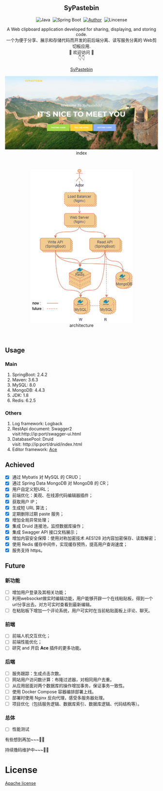 


<h2 align="center">SyPastebin</h2>


<div align="center">

![Java](https://img.shields.io/badge/Java-1.8-FE642E?style=flat&logo=java&logoColor=FE642E)&nbsp;&nbsp;![Spring Boot](https://img.shields.io/badge/Spring%20Boot-2.4.2-2EFE64?style=flat&logo=Spring%20Boot&logoColor=2EFE64)&nbsp;&nbsp;[![Author](https://img.shields.io/badge/Author-@Sustart-0080FF?style=flat)](https://github.com/MrGo123)&nbsp;&nbsp;![Lincense](https://img.shields.io/github/license/MrGo123/SyPastebin.svg?style=flat)

</div>


<p align="center">
A Web clipboard application developed for sharing, displaying, and storing code.<br/>
一个为便于分享、展示和存储代码而开发的前后端分离、读写服务分离的 Web剪切板应用.<br/>
🎉 欢迎访问 🎉<br/>
👇👇<br/>
</p>

<p align="center"><a href = "https://sustart68.cn" target="_blank">SyPastebin</a></p>


<p align="center">
<img src="images/sypastebin.png"/><br/>
index</p>

<br/>

<p align="center">
<img align="center" src="images/architecture.png"/><br/>architecture
</p>

<br/>


## Usage

### Main

1. SpringBoot: 2.4.2
2. Maven: 3.6.3
3. MySQL: 8.0
4. MongoDB: 4.4.3
5. JDK: 1.8
6. Redis: 6.2.5

### Others

1. Log framework: Logback
2. RestApi document: Swagger2  
visit:http://ip:port/swagger-ui.html
3. DatabasePool: Druid  
visit: http://ip:port/druid/index.html
4. Editor framework: [Ace](https://ace.c9.io/)

## Achieved

- [x] 通过 Mybatis 对 MySQL 的 CRUD；
- [x] 通过 Spring Data MongoDB 对 MongoDB 的 CR；
- [x] 用户自定义短URL；
- [x] 前端优化：美观、在线源代码编辑器插件；
- [x] 获取用户 IP；
- [x] 生成短 URL 算法；
- [x] 定期删除过期 paste 服务；
- [x] 增加全局异常处理；
- [x] 集成 Druid 连接池，监控数据库操作；
- [x] 集成 Swagger API 接口文档展示；
- [x] 增加内容安全保障：使用对称加密技术 AES128 对内容加密保存、读取解密；
- [x] 使用 Redis 缓存中间件，实现缓存预热，提高用户查询速度；
- [x] 服务支持 https。

## Future

### 新功能
- [ ] 增加用户登录及其相关功能；
- [ ] 利用websocket做实时编辑功能，用户能够开辟一个在线粘贴板，得到一个url分享出去。对方可实时查看到最新编辑。
- [ ] 在粘贴板下增加一个评论系统，用户可实时在当前粘贴面板上评论、聊天。

### 前端
- [ ] 前端人机交互优化；
- [ ] 前端性能优化；
- [ ] 研究 and 开启 **Ace** 插件的更多功能。

### 后端
- [ ] 服务跟踪：生成点击次数。
- [ ] 网站用户访问数计算：布隆过滤器，对相同用户去重。
- [ ] 从应用层面对两个数据库的操作增加事务，保证事务一致性。
- [ ] 使用 Docker Compose 容器编排部署上线。
- [ ] 部署时使用 Nginx 反向代理，感受多服务器处理。
- [ ] 项目优化（包括服务逻辑、数据库索引、数据库逻辑、代码结构等）。

### 总体
- [ ] 性能测试

有些想到再加~~~🧐🧐

持续撸码维护中~~~🥳🥳

# License
[Apache license](https://www.apache.org/licenses/LICENSE-2.0)
